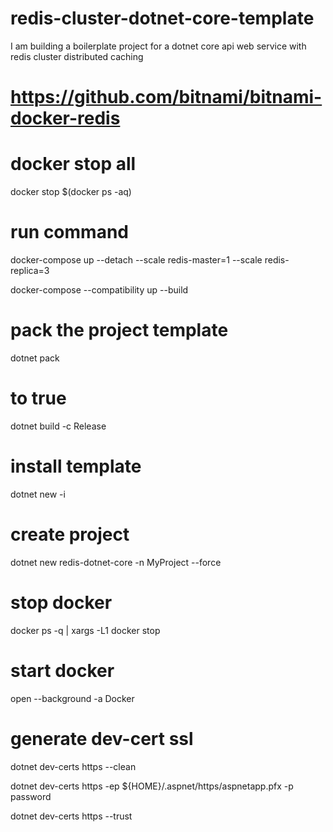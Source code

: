 # redis-cluster-dotnet-core-template
I am building a boilerplate project for a dotnet core api web service with redis cluster distributed caching


# https://github.com/bitnami/bitnami-docker-redis

# docker stop all
 docker stop $(docker ps -aq)

# run command
docker-compose up --detach --scale redis-master=1 --scale redis-replica=3

docker-compose --compatibility up --build

# pack the project template
dotnet pack

# to <GeneratePackageOnBuild>true</GeneratePackageOnBuild>   
dotnet build -c Release


# install template

dotnet new -i <package>

# create project

dotnet new redis-dotnet-core -n MyProject --force



# stop docker 
docker ps -q | xargs -L1 docker stop

# start docker
open --background -a Docker



# generate dev-cert ssl
dotnet dev-certs https --clean

dotnet dev-certs https -ep ${HOME}/.aspnet/https/aspnetapp.pfx -p password

dotnet dev-certs https --trust